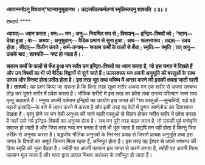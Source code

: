 **ध्यायन्मनोऽनु विषयान्²ष्टान्वानुश्रुतानथ ।** **उद्यत्सीदत्कर्मतन्त्रं स्मृतिस्तदनु शाश्यति ॥ ३८॥** 

शब्दार्थ **** 

**ध्यायत्—** **ध्यान करता** **; मन:—** **मन** **; अनु—** **नियमित रूप से** **; विषयान्—** **इन्द्रिय-विषयों को** **; ²ष्टान्—** **देखा हुआ** **; वा—** **अथवा** **;** **अनुश्रुतान्—** **वैदिक प्रमाण से सुना हुआ** **; अथ—** **फलस्वरूप** **; उद्यत्—** **उदय होता** **; सीदत्—** **विलीन करते** **; कर्म-तन्त्रम्—** **सकाम** **कर्मों के फलों से बँधा** **; स्मृति:—** **स्मृति** **; तत् अनु—** **उसके बाद** **; शाश्यति—** **नष्ट हो जाता है।** **.** 

**सकाम कर्मों के फलों से बँधा हुआ मन सदैव उन इन्द्रिय-विषयों का ध्यान करता है, जो** **इस जगत में दिखते हैं और उन विषयों का भी जो वैदिक विद्वानों से सुने जाते हैं। फलस्वरूप** **मन अपनी अनुभूति की वस्तुओं के साथ उत्पन्न और विनष्ट होता प्रतीत होता है। इस तरह भूत** **तथा भविष्य में अन्तर करने की इसकी क्षमता जाती रहती है।** **तात्पर्य :** यह प्रश्न किया जा सकता है कि किस तरह सूक्ष्म शरीर अथवा मन एक शरीर से अपना सश्बन्ध तोड़ कर दूसरे शरीर में प्रवेश करता है। भौतिक शरीरों में इस तरह का प्रवेश तथा उनका परित्याग जन्म तथा मृत्यु कहलाते हैं। मनुष्य अपनी वर्तमान इन्द्रियों का उपयोग इस जगत की ²श्य वस्तुओं—सुन्दरियों, बड़े बड़े महलों इत्यादि—के बारे में ध्यान करने में करता है और इसी तरह वह वेदों में वॢणत स्वर्गलोक का दिवास्वप्न देखता है। मृत्यु होने पर मन ऐसी अनुभव की जाने वाली वस्तुओं से विलग होकर नवीन शरीर में प्रवेश करता है जहाँ उसे नये इन्द्रिय-विषयों का अनुभव होता है। जब मन पूरी तरह बदल जाता है, तो उसकी पूर्व मनोवृत्ति समाप्त हो जाती है और जिस तरह नया मन बनता है उसे भी भूल जाता है यद्यपि मन वही होता है किन्तु भिन्न तरीके से अनुभव करता है। बद्धजीव भौतिक अनुभवों के निरन्तर प्रवाह से जिसमें प्रत्यक्ष अनुभूति तथा इस जगत के विषयों का अमूर्त चिन्तन मिला रहता है, अभिभूत होता है। इस तरह वह ईश्वर से अपने सश्बन्ध की दिव्य स्मृति को भुला बैठता है। ज्योंही वह अपनी पहचान इस जगत से करने लगता है, त्योंही वह अपनी नित्य पहचान भूल जाता है और माया द्वारा उत्पन्न मिथ्या अहंकार के वशीभूत हो जाता है।  